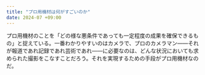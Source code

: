 ```yaml
---
title: "プロ用機材は何がすごいのか"
date: 2024-07 +09:00
---
```


プロ用機材のことを「どの様な悪条件であっても一定程度の成果を確保できるもの」と捉えている。一番わかりやすいのはカメラで、プロのカメラマン——それが報道であれ記録であれ芸術であれ——に必要なのは、どんな状況においても求められた撮影をこなすことだろう。それを実現するための手段がプロ用機材なのだ。
